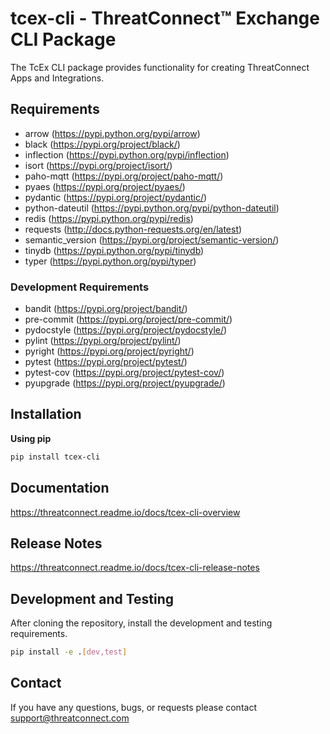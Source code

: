 # tcex-cli - ThreatConnect&trade; Exchange CLI Package

The TcEx CLI package provides functionality for creating ThreatConnect Apps and Integrations.

## Requirements

 * arrow (https://pypi.python.org/pypi/arrow)
 * black (https://pypi.org/project/black/)
 * inflection (https://pypi.python.org/pypi/inflection)
 * isort (https://pypi.org/project/isort/)
 * paho-mqtt (https://pypi.org/project/paho-mqtt/)
 * pyaes (https://pypi.org/project/pyaes/)
 * pydantic (https://pypi.org/project/pydantic/)
 * python-dateutil (https://pypi.python.org/pypi/python-dateutil)
 * redis (https://pypi.python.org/pypi/redis)
 * requests (http://docs.python-requests.org/en/latest)
 * semantic_version (https://pypi.org/project/semantic-version/)
 * tinydb (https://pypi.python.org/pypi/tinydb)
 * typer (https://pypi.python.org/pypi/typer)

### Development Requirements

 * bandit (https://pypi.org/project/bandit/)
 * pre-commit (https://pypi.org/project/pre-commit/)
 * pydocstyle (https://pypi.org/project/pydocstyle/)
 * pylint (https://pypi.org/project/pylint/)
 * pyright (https://pypi.org/project/pyright/)
 * pytest (https://pypi.org/project/pytest/)
 * pytest-cov (https://pypi.org/project/pytest-cov/)
 * pyupgrade (https://pypi.org/project/pyupgrade/)

## Installation

**Using pip**

```bash
pip install tcex-cli
```

## Documentation

https://threatconnect.readme.io/docs/tcex-cli-overview

## Release Notes

https://threatconnect.readme.io/docs/tcex-cli-release-notes

## Development and Testing

After cloning the repository, install the development and testing requirements.

```bash
pip install -e .[dev,test]
```

## Contact

If you have any questions, bugs, or requests please contact support@threatconnect.com
